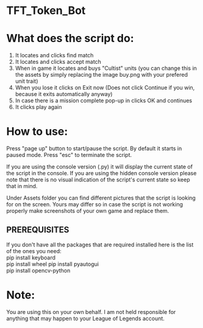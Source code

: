 # TFT_Token_Bot
# What does the script do:
  1. It locates and clicks find match
  2. It locates and clicks accept match
  3. When in game it locates and buys "Cultist" units (you can change this in the assets by simply replacing the image buy.png with your prefered unit trait)
  4. When you lose it clicks on Exit now (Does not click Continue if you win, because it exits automatically anyway)
  5. In case there is a mission complete pop-up in clicks OK and continues
  6. It clicks play again
  
# How to use:
  Press "page up" button to start/pause the script. By default it starts in paused mode.
  Press "esc" to terminate the script.
  
  If you are using the console version (.py) it will display the current state of the script in the console.
  If you are using the hidden console version please note that there is no visual indication of the script's current state so keep that in mind.
  
  Under Assets folder you can find different pictures that the script is looking for on the screen. Yours may differ so in case the script is not working properly make screenshots of your own game and replace them.

## PREREQUISITES
  If you don't have all the packages that are required installed here is the list of the ones you need:    
    pip install keyboard  
    pip install wheel
    pip install pyautogui  
    pip install opencv-python

# Note:
You are using this on your own behalf. I am not held responsible for anything that may happen to your League of Legends account.
